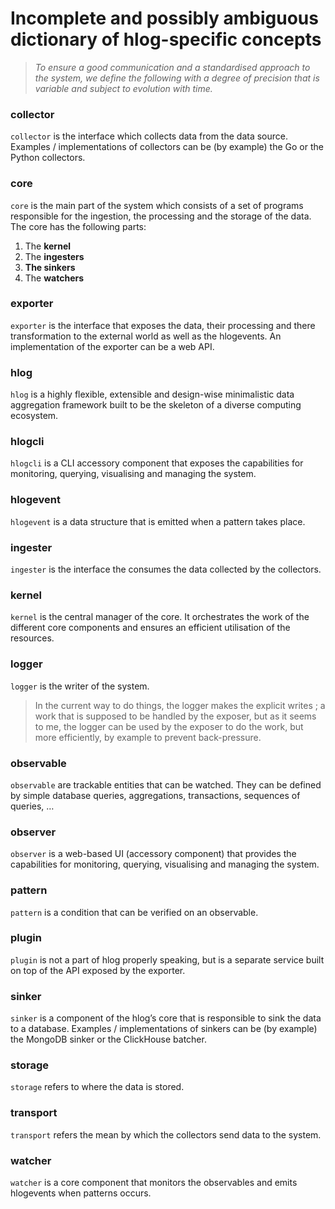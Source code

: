 # Incomplete and possibly ambiguous dictionary of hlog-specific concepts

> *To ensure a good communication and a standardised approach to the system, we define the following with a degree of precision that is variable and subject to evolution with time.*

### collector

`collector` is the interface which collects data from the data source. Examples / implementations of collectors can be (by example) the Go or the Python collectors.

### core

`core` is the main part of the system which consists of a set of programs responsible for the ingestion, the processing and the storage of the data. The core has the following parts:

1. The **kernel**
2. The **ingesters**
3. **The sinkers**
4. The **watchers**

### exporter

`exporter` is the interface that exposes the data, their processing and there transformation to the external world as well as the hlogevents. An implementation of the exporter can be a web API.

### hlog

`hlog` is a highly flexible, extensible and design-wise minimalistic data aggregation framework built to be the skeleton of a diverse computing ecosystem.

### hlogcli

`hlogcli` is a CLI accessory component that exposes the capabilities for monitoring, querying, visualising and managing the system.

### hlogevent

`hlogevent` is a data structure that is emitted when a pattern takes place.

### ingester

`ingester` is the interface the consumes the data collected by the collectors.

### kernel

`kernel` is the central manager of the core. It orchestrates the work of the different core components and ensures an efficient utilisation of the resources.

### logger

`logger` is the writer of the system. 

> In the current way to do things, the logger makes the explicit writes ; a work that is supposed to be handled by the exposer, but as it seems to me, the logger can be used by the exposer to do the work, but more efficiently, by example to prevent back-pressure.
> 

### observable

`observable` are trackable entities that can be watched. They can be defined by simple database queries, aggregations, transactions, sequences of queries, …

### observer

`observer` is a web-based UI (accessory component) that provides the capabilities for monitoring, querying, visualising and managing the system.

### pattern

`pattern` is a condition that can be verified on an observable.

### plugin

`plugin` is not a part of hlog properly speaking, but is a separate service built on top of the API exposed by the exporter.

### sinker

`sinker` is a component of the hlog’s core that is responsible to sink the data to a database. Examples / implementations of sinkers can be (by example) the MongoDB sinker or the ClickHouse batcher.

### storage

`storage` refers to where the data is stored.

### transport

`transport` refers the mean by which the collectors send data to the system.

### watcher

`watcher` is a core component that monitors the observables and emits hlogevents when patterns occurs.
